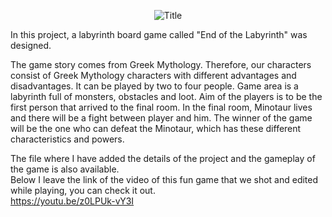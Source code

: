 <p align="center">
  <img src="https://user-images.githubusercontent.com/81514648/153561699-bf39865f-00f1-42e1-afdb-c19efe8bd883.png" alt="Title"/>
</p>

In this project, a labyrinth board game called "End of the Labyrinth" was designed.

The game story comes from Greek Mythology. Therefore, our characters consist of Greek Mythology characters with different advantages and disadvantages. It can be played by two 
to four people. Game area is a labyrinth full of monsters, obstacles and loot. Aim of the players is to be the first person that arrived to the final room. In the final room, Minotaur lives and there will be a fight between player and him. The winner of the game will be the one who can defeat the Minotaur, which has these different characteristics and powers.

The file where I have added the details of the project and the gameplay of the game is also available. </br>
Below I leave the link of the video of this fun game that we shot and edited while playing, you can check it out. </br>
https://youtu.be/z0LPUk-vY3I



